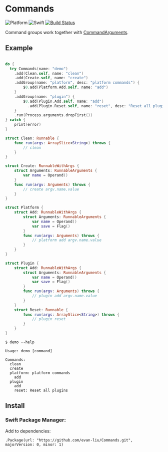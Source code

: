 # Commands

![Platform](https://img.shields.io/badge/platform-macos%20%7C%20linux-lightgrey.svg)
![Swift](https://img.shields.io/badge/swift-3.0--PREVIEW--3-yellowgreen.svg)
[![Build Status](https://travis-ci.org/evan-liu/Commands.svg)](https://travis-ci.org/evan-liu/Commands)

Command groups work together with [CommandArguments](https://github.com/evan-liu/CommandArguments). 

## Example

```swift

do {
  try Commands(name: "demo")
    .add(Clean.self, name: "clean")
    .add(Create.self, name: "create")
    .addGroup(name: "platform", desc: "platform commands") {
        $0.add(Platform.Add.self, name: "add")
    }
    .addGroup(name: "plugin") {
        $0.add(Plugin.Add.self, name: "add")
          .add(Plugin.Reset.self, name: "reset", desc: "Reset all plugins")
    }
    .run(Process.arguments.dropFirst())
} catch {
    print(error)
}

struct Clean: Runnable {
    func run(args: ArraySlice<String>) throws {
        // clean
    }
}

struct Create: RunnableWithArgs {
    struct Arguments: RunnableArguments {
        var name = Operand()
    }
    func run(argv: Arguments) throws {
        // create argv.name.value
    }
}

struct Platform {
    struct Add: RunnableWithArgs {
        struct Arguments: RunnableArguments {
            var name = Operand()
            var save = Flag()
        }
        func run(argv: Arguments) throws {
            // platform add argv.name.value
        }
    }
}

struct Plugin {
    struct Add: RunnableWithArgs {
        struct Arguments: RunnableArguments {
            var name = Operand()
            var save = Flag()
        }
        func run(argv: Arguments) throws {
            // plugin add argv.name.value
        }
    }
    struct Reset: Runnable {
        func run(args: ArraySlice<String>) throws {
            // plugin reset
        }
    }
}

```

`$ demo --help`

```
Usage: demo [command]

Commands:
  clean
  create
  platform: platform commands
    add
  plugin
    add
    reset: Reset all plugins
```

## Install 

### Swift Package Manager: 

Add to dependencies: 

`.Package(url: "https://github.com/evan-liu/Commands.git", majorVersion: 0, minor: 1)`
